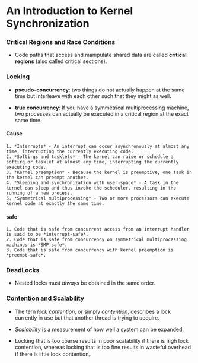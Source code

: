 # An Introduction to Kernel Synchronization

### Critical Regions and Race Conditions
* Code paths that access and manipulate shared data are called **critical regions** (also called critical sections).


### Locking
* **pseudo-concurrency**: two things do not actually happen at the same time but interleave with each other such that they might as well.

* **true concurrency**: If you have a symmetrical multiprocessing machine, two processes can actually be executed in a critical region at the exact same time.
#### Cause
    1. *Interrupts* - An interrupt can occur asynchronously at almost any time, interrupting the currently executing code.
    2. *Softirqs and tasklets* - The kernel can raise or schedule a softirq or tasklet at almost any time, interrupting the currently executing code.
    3. *Kernel preemption* - Because the kernel is preemptive, one task in the kernel can preempt another.
    4. *Sleeping and synchronization with user-space* - A task in the kernel can sleep and thus invoke the scheduler, resulting in the running of a new process.
    5. *Symmetrical multiprocessing* - Two or more processors can execute kernel code at exactly the same time.
#### safe
    1. Code that is safe from concurrent access from an interrupt handler is said to be *interrupt-safe*.
    2. Code that is safe from concurrency on symmetrical multiprocessing machines is *SMP-safe*.
    3. Code that is safe from concurrency with kernel preemption is *preempt-safe*.
  
  
### DeadLocks
 * Nested locks must *always* be obtained in the same order.


### Contention and Scalability
* The tern *lock contention*, or simply *contention*, describes a lock currently in use but that another thread is trying to acquire.

* *Scalability* is a measurement of how well a system can be expanded.
* Locking that is too coarse results in poor scalability if there is high lock contention, whereas locking that is too fine results in wasteful overhead if there is little lock contention。
